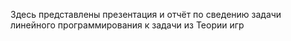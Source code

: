 Здесь представлены презентация и отчёт по сведению задачи линейного программирования к задачи из Теории игр  
